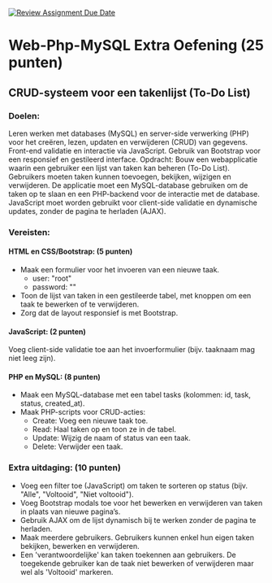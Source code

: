 [![Review Assignment Due Date](https://classroom.github.com/assets/deadline-readme-button-22041afd0340ce965d47ae6ef1cefeee28c7c493a6346c4f15d667ab976d596c.svg)](https://classroom.github.com/a/Jdw9hS4j)
# Web-Php-MySQL Extra Oefening  (25 punten)

## CRUD-systeem voor een takenlijst (To-Do List)
### Doelen:

Leren werken met databases (MySQL) en server-side verwerking (PHP) voor het creëren, lezen, updaten en verwijderen (CRUD) van gegevens.
Front-end validatie en interactie via JavaScript.
Gebruik van Bootstrap voor een responsief en gestileerd interface.
Opdracht: Bouw een webapplicatie waarin een gebruiker een lijst van taken kan beheren (To-Do List). Gebruikers moeten taken kunnen toevoegen, bekijken, wijzigen en verwijderen. De applicatie moet een MySQL-database gebruiken om de taken op te slaan en een PHP-backend voor de interactie met de database. JavaScript moet worden gebruikt voor client-side validatie en dynamische updates, zonder de pagina te herladen (AJAX).

### Vereisten:

#### HTML en CSS/Bootstrap: (5 punten)

- Maak een formulier voor het invoeren van een nieuwe taak.
  * user: "root"
  * password: ""
- Toon de lijst van taken in een gestileerde tabel, met knoppen om een taak te bewerken of te verwijderen.
- Zorg dat de layout responsief is met Bootstrap.

#### JavaScript: (2 punten)

Voeg client-side validatie toe aan het invoerformulier (bijv. taaknaam mag niet leeg zijn).

#### PHP en MySQL: (8 punten)

- Maak een MySQL-database met een tabel tasks (kolommen: id, task, status, created_at).
- Maak PHP-scripts voor CRUD-acties:
  * Create: Voeg een nieuwe taak toe.
  * Read: Haal taken op en toon ze in de tabel.
  * Update: Wijzig de naam of status van een taak.
  * Delete: Verwijder een taak.

### Extra uitdaging: (10 punten)

+ Voeg een filter toe (JavaScript) om taken te sorteren op status (bijv. "Alle", "Voltooid", "Niet voltooid").
+ Voeg Bootstrap modals toe voor het bewerken en verwijderen van taken in plaats van nieuwe pagina’s.
+ Gebruik AJAX om de lijst dynamisch bij te werken zonder de pagina te herladen.
+ Maak meerdere gebruikers. Gebruikers kunnen enkel hun eigen taken bekijken, bewerken en verwijderen.
+ Een 'verantwoordelijke' kan taken toekennen aan gebruikers. De toegekende gebruiker kan de taak niet bewerken of verwijderen  maar wel als 'Voltooid' markeren.
